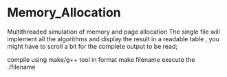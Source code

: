 # Memory_Allocation
Multithreaded simulation of memory and page allocation
The single file will implement all the algorithms and display the
result in a readable table , you might have to scroll a bit for 
the complete output to be read;


compile using make/g++ tool 
in format
make filename
execute the ./filename
